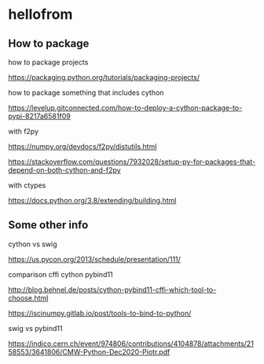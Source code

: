 # hellofrom

## How to package

how to package projects

https://packaging.python.org/tutorials/packaging-projects/

how to package something that includes cython

https://levelup.gitconnected.com/how-to-deploy-a-cython-package-to-pypi-8217a6581f09

with f2py

https://numpy.org/devdocs/f2py/distutils.html

https://stackoverflow.com/questions/7932028/setup-py-for-packages-that-depend-on-both-cython-and-f2py

with ctypes

https://docs.python.org/3.8/extending/building.html


## Some other info

cython vs swig

https://us.pycon.org/2013/schedule/presentation/111/

comparison cffi cython pybind11

http://blog.behnel.de/posts/cython-pybind11-cffi-which-tool-to-choose.html

https://iscinumpy.gitlab.io/post/tools-to-bind-to-python/

swig vs pybind11

https://indico.cern.ch/event/974806/contributions/4104878/attachments/2158553/3641806/CMW-Python-Dec2020-Piotr.pdf





